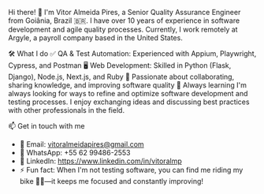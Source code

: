 Hi there! 👋
I'm Vitor Almeida Pires, a Senior Quality Assurance Engineer from Goiânia, Brazil 🇧🇷. I have over 10 years of experience in software development and agile quality processes. Currently, I work remotely at Argyle, a payroll company based in the United States.

🛠️ What I do
✅ QA & Test Automation: Experienced with Appium, Playwright, Cypress, and Postman
🖥️ Web Development: Skilled in Python (Flask, Django), Node.js, Next.js, and Ruby
🚀 Passionate about collaborating, sharing knowledge, and improving software quality
📌 Always learning
I'm always looking for ways to refine and optimize software development and testing processes. I enjoy exchanging ideas and discussing best practices with other professionals in the field.

📫 Get in touch with me
- 📧 Email: vitoralmeidapires@gmail.com
- 📱 WhatsApp: +55 62 99486-2553
- 💼 LinkedIn: https://www.linkedin.com/in/vitoralmp
- ⚡ Fun fact: When I'm not testing software, you can find me riding my bike 🚴‍♂️—it keeps me focused and constantly improving!

